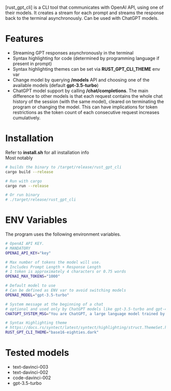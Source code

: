 [rust_gpt_cli] is a CLI tool that communicates with OpenAI API, using one of their models. It creates a stream for each prompt and streams the response back to the terminal asynchronously. Can be used with ChatGPT models.

# Features
* Streaming GPT responses asynchronously in the terminal
* Syntax highlighting for code (determined by programming language if present in prompt)
* Syntax highlighting themes can be set via **RUST_GPT_CLI_THEME** env var
* Change model by querying **/models** API and choosing one of the available models (default **gpt-3.5-turbo**)
* ChatGPT model support by calling **/chat/completions**. The main difference to other models is that each request contains the whole chat history of the session (with the same model), cleared on terminating the program or changing the model. This can have implications for token restrictions as the token count of each consecutive request increases cumulatively.

# Installation
Refer to **install.sh** for all installation info  
Most notably
```bash
# builds the binary to /target/release/rust_gpt_cli
cargo build --release

# Run with cargo
cargo run --release

# Or run binary
# ./target/release/rust_gpt_cli
```

# ENV Variables
The program uses the following environment variables.
```bash
# OpenAI API KEY. 
# MANDATORY
OPENAI_API_KEY="key"

# Max number of tokens the model will use. 
# Includes Prompt Length + Response Length
# 1 token is approximately 4 characters or 0.75 words
OPENAI_MAX_TOKENS="1000"

# Default model to use
# Can be defined as ENV var to avoid switching models
OPENAI_MODEL="gpt-3.5-turbo"

# System message at the beginning of a chat
# optional and used only by ChatGPT models like gpt-3.5-turbo and gpt-4
CHATGPT_SYSTEM_MSG="You are ChatGPT, a large language model trained by OpenAI. Answer as concisely as possible."

# Syntax Highlighting theme
# https://docs.rs/syntect/latest/syntect/highlighting/struct.ThemeSet.html
RUST_GPT_CLI_THEME="base16-eighties.dark"
```

# Tested models
* text-davinci-003
* text-davinci-002
* code-davinci-002
* gpt-3.5-turbo

